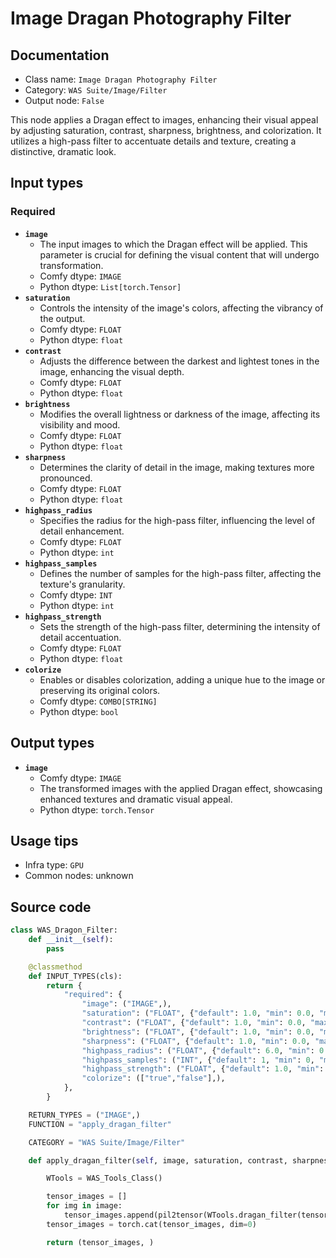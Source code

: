 # Image Dragan Photography Filter
## Documentation
- Class name: `Image Dragan Photography Filter`
- Category: `WAS Suite/Image/Filter`
- Output node: `False`

This node applies a Dragan effect to images, enhancing their visual appeal by adjusting saturation, contrast, sharpness, brightness, and colorization. It utilizes a high-pass filter to accentuate details and texture, creating a distinctive, dramatic look.
## Input types
### Required
- **`image`**
    - The input images to which the Dragan effect will be applied. This parameter is crucial for defining the visual content that will undergo transformation.
    - Comfy dtype: `IMAGE`
    - Python dtype: `List[torch.Tensor]`
- **`saturation`**
    - Controls the intensity of the image's colors, affecting the vibrancy of the output.
    - Comfy dtype: `FLOAT`
    - Python dtype: `float`
- **`contrast`**
    - Adjusts the difference between the darkest and lightest tones in the image, enhancing the visual depth.
    - Comfy dtype: `FLOAT`
    - Python dtype: `float`
- **`brightness`**
    - Modifies the overall lightness or darkness of the image, affecting its visibility and mood.
    - Comfy dtype: `FLOAT`
    - Python dtype: `float`
- **`sharpness`**
    - Determines the clarity of detail in the image, making textures more pronounced.
    - Comfy dtype: `FLOAT`
    - Python dtype: `float`
- **`highpass_radius`**
    - Specifies the radius for the high-pass filter, influencing the level of detail enhancement.
    - Comfy dtype: `FLOAT`
    - Python dtype: `int`
- **`highpass_samples`**
    - Defines the number of samples for the high-pass filter, affecting the texture's granularity.
    - Comfy dtype: `INT`
    - Python dtype: `int`
- **`highpass_strength`**
    - Sets the strength of the high-pass filter, determining the intensity of detail accentuation.
    - Comfy dtype: `FLOAT`
    - Python dtype: `float`
- **`colorize`**
    - Enables or disables colorization, adding a unique hue to the image or preserving its original colors.
    - Comfy dtype: `COMBO[STRING]`
    - Python dtype: `bool`
## Output types
- **`image`**
    - Comfy dtype: `IMAGE`
    - The transformed images with the applied Dragan effect, showcasing enhanced textures and dramatic visual appeal.
    - Python dtype: `torch.Tensor`
## Usage tips
- Infra type: `GPU`
- Common nodes: unknown


## Source code
```python
class WAS_Dragon_Filter:
    def __init__(self):
        pass

    @classmethod
    def INPUT_TYPES(cls):
        return {
            "required": {
                "image": ("IMAGE",),
                "saturation": ("FLOAT", {"default": 1.0, "min": 0.0, "max": 16.0, "step": 0.01}),
                "contrast": ("FLOAT", {"default": 1.0, "min": 0.0, "max": 16.0, "step": 0.01}),
                "brightness": ("FLOAT", {"default": 1.0, "min": 0.0, "max": 16.0, "step": 0.01}),
                "sharpness": ("FLOAT", {"default": 1.0, "min": 0.0, "max": 6.0, "step": 0.01}),
                "highpass_radius": ("FLOAT", {"default": 6.0, "min": 0.0, "max": 255.0, "step": 0.01}),
                "highpass_samples": ("INT", {"default": 1, "min": 0, "max": 6.0, "step": 1}),
                "highpass_strength": ("FLOAT", {"default": 1.0, "min": 0.0, "max": 3.0, "step": 0.01}),
                "colorize": (["true","false"],),
            },
        }

    RETURN_TYPES = ("IMAGE",)
    FUNCTION = "apply_dragan_filter"

    CATEGORY = "WAS Suite/Image/Filter"

    def apply_dragan_filter(self, image, saturation, contrast, sharpness, brightness, highpass_radius, highpass_samples, highpass_strength, colorize):

        WTools = WAS_Tools_Class()

        tensor_images = []
        for img in image:
            tensor_images.append(pil2tensor(WTools.dragan_filter(tensor2pil(img), saturation, contrast, sharpness, brightness, highpass_radius, highpass_samples, highpass_strength, colorize)))
        tensor_images = torch.cat(tensor_images, dim=0)

        return (tensor_images, )

```
